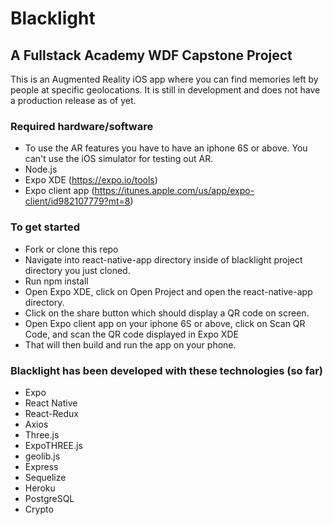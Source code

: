 # Blacklight
## A Fullstack Academy WDF Capstone Project 

This is an Augmented Reality iOS app where you can find memories left by people at specific geolocations.
It is still in development and does not have a production release as of yet.

### Required hardware/software

* To use the AR features you have to have an iphone 6S or above. You can't use the iOS simulator for testing out AR.
* Node.js
* Expo XDE (https://expo.io/tools)
* Expo client app (https://itunes.apple.com/us/app/expo-client/id982107779?mt=8)

### To get started 

* Fork or clone this repo
* Navigate into react-native-app directory inside of blacklight project directory you just cloned.
* Run npm install
* Open Expo XDE, click on Open Project and open the react-native-app directory.
* Click on the share button which should display a QR code on screen.
* Open Expo client app on your iphone 6S or above, click on Scan QR Code, and scan the QR code displayed in Expo XDE
* That will then build and run the app on your phone.

### Blacklight has been developed with these technologies (so far)

* Expo
* React Native
* React-Redux
* Axios
* Three.js
* ExpoTHREE.js
* geolib.js
* Express
* Sequelize
* Heroku
* PostgreSQL
* Crypto
